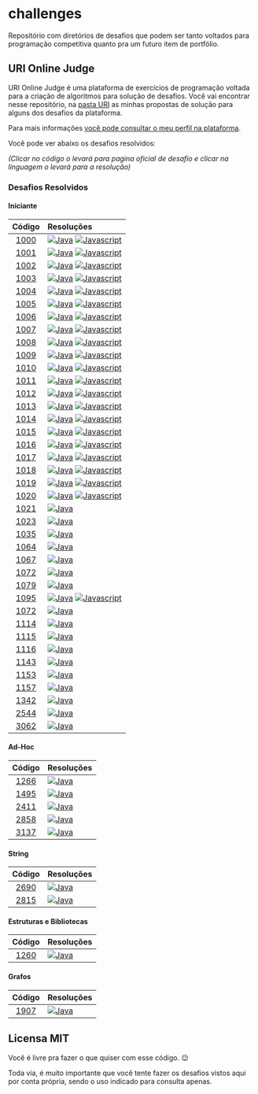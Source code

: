 # challenges
Repositório com diretórios de desafios que podem ser tanto voltados para programação competitiva quanto pra um futuro item de portfólio.

## URI Online Judge
URI Online Judge é uma plataforma de exercícios de programação voltada para a criação de algoritmos para solução de desafios.
Você vai encontrar nesse repositório, na [pasta URI] as minhas propostas de solução para alguns dos desafios da plataforma.

Para mais informações [você pode consultar o meu perfil na plataforma].

Você pode ver abaixo os desafios resolvidos:

_(Clicar no código o levará para pagina oficial de desafio e clicar na linguagem o levará para a resolução)_

### Desafios Resolvidos
#### Iniciante
| Código | Resoluções |
| :---: | :--- |
| [1000] | [![Java]](https://github.com/gabrielandradedev/challenges/blob/master/URI/Iniciante/1000/Main.java) [![Javascript]](https://github.com/gabrielandradedev/challenges/blob/master/URI/Iniciante/1000/index.js) |
| [1001] | [![Java]](https://github.com/gabrielandradedev/challenges/blob/master/URI/Iniciante/1001/Main.java) [![Javascript]](https://github.com/gabrielandradedev/challenges/blob/master/URI/Iniciante/1001/index.js) |
| [1002] | [![Java]](https://github.com/gabrielandradedev/challenges/blob/master/URI/Iniciante/1002/Main.java) [![Javascript]](https://github.com/gabrielandradedev/challenges/blob/master/URI/Iniciante/1002/index.js) |
| [1003] | [![Java]](https://github.com/gabrielandradedev/challenges/blob/master/URI/Iniciante/1003/Main.java) [![Javascript]](https://github.com/gabrielandradedev/challenges/blob/master/URI/Iniciante/1003/index.js) |
| [1004] | [![Java]](https://github.com/gabrielandradedev/challenges/blob/master/URI/Iniciante/1004/Main.java) [![Javascript]](https://github.com/gabrielandradedev/challenges/blob/master/URI/Iniciante/1004/index.js) |
| [1005] | [![Java]](https://github.com/gabrielandradedev/challenges/blob/master/URI/Iniciante/1005/Main.java) [![Javascript]](https://github.com/gabrielandradedev/challenges/blob/master/URI/Iniciante/1005/index.js) |
| [1006] | [![Java]](https://github.com/gabrielandradedev/challenges/blob/master/URI/Iniciante/1006/Main.java) [![Javascript]](https://github.com/gabrielandradedev/challenges/blob/master/URI/Iniciante/1006/index.js) |
| [1007] | [![Java]](https://github.com/gabrielandradedev/challenges/blob/master/URI/Iniciante/1007/Main.java) [![Javascript]](https://github.com/gabrielandradedev/challenges/blob/master/URI/Iniciante/1007/index.js) |
| [1008] | [![Java]](https://github.com/gabrielandradedev/challenges/blob/master/URI/Iniciante/1008/Main.java) [![Javascript]](https://github.com/gabrielandradedev/challenges/blob/master/URI/Iniciante/1008/index.js) |
| [1009] | [![Java]](https://github.com/gabrielandradedev/challenges/blob/master/URI/Iniciante/1009/Main.java) [![Javascript]](https://github.com/gabrielandradedev/challenges/blob/master/URI/Iniciante/1009/index.js) |
| [1010] | [![Java]](https://github.com/gabrielandradedev/challenges/blob/master/URI/Iniciante/1010/Main.java) [![Javascript]](https://github.com/gabrielandradedev/challenges/blob/master/URI/Iniciante/1010/index.js) |
| [1011] | [![Java]](https://github.com/gabrielandradedev/challenges/blob/master/URI/Iniciante/1011/Main.java) [![Javascript]](https://github.com/gabrielandradedev/challenges/blob/master/URI/Iniciante/1011/index.js) |
| [1012] | [![Java]](https://github.com/gabrielandradedev/challenges/blob/master/URI/Iniciante/1012/Main.java) [![Javascript]](https://github.com/gabrielandradedev/challenges/blob/master/URI/Iniciante/1012/index.js) |
| [1013] | [![Java]](https://github.com/gabrielandradedev/challenges/blob/master/URI/Iniciante/1013/Main.java) [![Javascript]](https://github.com/gabrielandradedev/challenges/blob/master/URI/Iniciante/1013/index.js) |
| [1014] | [![Java]](https://github.com/gabrielandradedev/challenges/blob/master/URI/Iniciante/1014/Main.java) [![Javascript]](https://github.com/gabrielandradedev/challenges/blob/master/URI/Iniciante/1014/index.js) |
| [1015] | [![Java]](https://github.com/gabrielandradedev/challenges/blob/master/URI/Iniciante/1015/Main.java) [![Javascript]](https://github.com/gabrielandradedev/challenges/blob/master/URI/Iniciante/1015/index.js) |
| [1016] | [![Java]](https://github.com/gabrielandradedev/challenges/blob/master/URI/Iniciante/1016/Main.java) [![Javascript]](https://github.com/gabrielandradedev/challenges/blob/master/URI/Iniciante/1016/index.js) |
| [1017] | [![Java]](https://github.com/gabrielandradedev/challenges/blob/master/URI/Iniciante/1017/Main.java) [![Javascript]](https://github.com/gabrielandradedev/challenges/blob/master/URI/Iniciante/1017/index.js) |
| [1018] | [![Java]](https://github.com/gabrielandradedev/challenges/blob/master/URI/Iniciante/1018/Main.java) [![Javascript]](https://github.com/gabrielandradedev/challenges/blob/master/URI/Iniciante/1018/index.js) |
| [1019] | [![Java]](https://github.com/gabrielandradedev/challenges/blob/master/URI/Iniciante/1019/Main.java) [![Javascript]](https://github.com/gabrielandradedev/challenges/blob/master/URI/Iniciante/1019/index.js) |
| [1020] | [![Java]](https://github.com/gabrielandradedev/challenges/blob/master/URI/Iniciante/1020/Main.java) [![Javascript]](https://github.com/gabrielandradedev/challenges/blob/master/URI/Iniciante/1020/index.js) |
| [1021] | [![Java]](https://github.com/gabrielandradedev/challenges/blob/master/URI/Iniciante/1021/Main.java) |
| [1023] | [![Java]](https://github.com/gabrielandradedev/challenges/blob/master/URI/Iniciante/1023/Main.java) |
| [1035] | [![Java]](https://github.com/gabrielandradedev/challenges/blob/master/URI/Iniciante/1035/Main.java) |
| [1064] | [![Java]](https://github.com/gabrielandradedev/challenges/blob/master/URI/Iniciante/1064/Main.java) |
| [1067] | [![Java]](https://github.com/gabrielandradedev/challenges/blob/master/URI/Iniciante/1067/Main.java) |
| [1072] | [![Java]](https://github.com/gabrielandradedev/challenges/blob/master/URI/Iniciante/1072/Main.java) |
| [1079] | [![Java]](https://github.com/gabrielandradedev/challenges/blob/master/URI/Iniciante/1079/Main.java) |
| [1095] | [![Java]](https://github.com/gabrielandradedev/challenges/blob/master/URI/Iniciante/1095/Main.java) [![Javascript]](https://github.com/gabrielandradedev/challenges/blob/master/URI/Iniciante/1095/index.js) |
| [1072] | [![Java]](https://github.com/gabrielandradedev/challenges/blob/master/URI/Iniciante/1072/Main.java) |
| [1114] | [![Java]](https://github.com/gabrielandradedev/challenges/blob/master/URI/Iniciante/1114/Main.java) |
| [1115] | [![Java]](https://github.com/gabrielandradedev/challenges/blob/master/URI/Iniciante/1115/Main.java) |
| [1116] | [![Java]](https://github.com/gabrielandradedev/challenges/blob/master/URI/Iniciante/1116/Main.java) |
| [1143] | [![Java]](https://github.com/gabrielandradedev/challenges/blob/master/URI/Iniciante/1143/Main.java) |
| [1153] | [![Java]](https://github.com/gabrielandradedev/challenges/blob/master/URI/Iniciante/1153/Main.java) |
| [1157] | [![Java]](https://github.com/gabrielandradedev/challenges/blob/master/URI/Iniciante/1157/Main.java) |
| [1342] | [![Java]](https://github.com/gabrielandradedev/challenges/blob/master/URI/Iniciante/1342/Main.java) |
| [2544] | [![Java]](https://github.com/gabrielandradedev/challenges/blob/master/URI/Iniciante/2544/Main.java) |
| [3062] | [![Java]](https://github.com/gabrielandradedev/challenges/blob/master/URI/Iniciante/3062/Main.java) |

#### Ad-Hoc
| Código | Resoluções |
| :---: | :--- |
| [1266] | [![Java]](https://github.com/gabrielandradedev/challenges/blob/master/URI/Ad-Hoc/1266/Main.java) |
| [1495] | [![Java]](https://github.com/gabrielandradedev/challenges/blob/master/URI/Ad-Hoc/1495/Main.java) |
| [2411] | [![Java]](https://github.com/gabrielandradedev/challenges/blob/master/URI/Ad-Hoc/2411/Main.java) |
| [2858] | [![Java]](https://github.com/gabrielandradedev/challenges/blob/master/URI/Ad-Hoc/2858/Main.java) |
| [3137] | [![Java]](https://github.com/gabrielandradedev/challenges/blob/master/URI/Ad-Hoc/3137/Main.java) |

#### String
| Código | Resoluções |
| :---: | :--- |
| [2690] | [![Java]](https://github.com/gabrielandradedev/challenges/blob/master/URI/String/2690/Main.java) |
| [2815] | [![Java]](https://github.com/gabrielandradedev/challenges/blob/master/URI/String/2815/Main.java) |

#### Estruturas e Bibliotecas
| Código | Resoluções |
| :---: | :--- |
| [1260] | [![Java]](https://github.com/gabrielandradedev/challenges/blob/master/URI/Estruturas%20e%20Bibliotecas/1260/Main.java) |

#### Grafos
| Código | Resoluções |
| :---: | :--- |
| [1907] | [![Java]](https://github.com/gabrielandradedev/challenges/blob/master/URI/Grafos/1907/Main.java) |

## Licensa MIT
Você é livre pra fazer o que quiser com esse código. 😉

Toda via, é muito importante que você tente fazer os desafios vistos aqui por conta própria, sendo o uso indicado para consulta apenas.

[você pode consultar o meu perfil na plataforma]: https://www.urionlinejudge.com.br/judge/pt/profile/483841
[pasta URI]: https://github.com/gabrielandradedev/challenges/tree/master/URI

[Java]: https://img.shields.io/static/v1?label=&message=Java&color=007396&style=flat-square&logo=Java&logoColor=ffffff
[Javascript]: https://img.shields.io/static/v1?label=&message=Javascript&color=f7df1e&style=flat-square&logo=Javascript&logoColor=000000

[1000]: https://www.urionlinejudge.com.br/judge/pt/problems/view/1000
[1001]: https://www.urionlinejudge.com.br/judge/pt/problems/view/1001
[1002]: https://www.urionlinejudge.com.br/judge/pt/problems/view/1002
[1003]: https://www.urionlinejudge.com.br/judge/pt/problems/view/1003
[1004]: https://www.urionlinejudge.com.br/judge/pt/problems/view/1004
[1005]: https://www.urionlinejudge.com.br/judge/pt/problems/view/1005
[1006]: https://www.urionlinejudge.com.br/judge/pt/problems/view/1006
[1007]: https://www.urionlinejudge.com.br/judge/pt/problems/view/1007
[1008]: https://www.urionlinejudge.com.br/judge/pt/problems/view/1008
[1009]: https://www.urionlinejudge.com.br/judge/pt/problems/view/1009
[1010]: https://www.urionlinejudge.com.br/judge/pt/problems/view/1010
[1011]: https://www.urionlinejudge.com.br/judge/pt/problems/view/1011
[1012]: https://www.urionlinejudge.com.br/judge/pt/problems/view/1012
[1013]: https://www.urionlinejudge.com.br/judge/pt/problems/view/1013
[1014]: https://www.urionlinejudge.com.br/judge/pt/problems/view/1014
[1015]: https://www.urionlinejudge.com.br/judge/pt/problems/view/1015
[1016]: https://www.urionlinejudge.com.br/judge/pt/problems/view/1016
[1017]: https://www.urionlinejudge.com.br/judge/pt/problems/view/1017
[1018]: https://www.urionlinejudge.com.br/judge/pt/problems/view/1018
[1019]: https://www.urionlinejudge.com.br/judge/pt/problems/view/1019
[1020]: https://www.urionlinejudge.com.br/judge/pt/problems/view/1020
[1021]: https://www.urionlinejudge.com.br/judge/pt/problems/view/1021
[1023]: https://www.urionlinejudge.com.br/judge/pt/problems/view/1023
[1035]: https://www.urionlinejudge.com.br/judge/pt/problems/view/1035
[1064]: https://www.urionlinejudge.com.br/judge/pt/problems/view/1064
[1067]: https://www.urionlinejudge.com.br/judge/pt/problems/view/1067
[1072]: https://www.urionlinejudge.com.br/judge/pt/problems/view/1072
[1079]: https://www.urionlinejudge.com.br/judge/pt/problems/view/1079
[1095]: https://www.urionlinejudge.com.br/judge/pt/problems/view/1095
[1114]: https://www.urionlinejudge.com.br/judge/pt/problems/view/1114
[1115]: https://www.urionlinejudge.com.br/judge/pt/problems/view/1115
[1116]: https://www.urionlinejudge.com.br/judge/pt/problems/view/1116
[1143]: https://www.urionlinejudge.com.br/judge/pt/problems/view/1143
[1153]: https://www.urionlinejudge.com.br/judge/pt/problems/view/1153
[1157]: https://www.urionlinejudge.com.br/judge/pt/problems/view/1157
[1342]: https://www.urionlinejudge.com.br/judge/pt/problems/view/1342
[2544]: https://www.urionlinejudge.com.br/judge/pt/problems/view/2544
[3062]: https://www.urionlinejudge.com.br/judge/pt/problems/view/3062

[1266]: https://www.urionlinejudge.com.br/judge/pt/problems/view/1266
[1495]: https://www.urionlinejudge.com.br/judge/pt/problems/view/1495
[2411]: https://www.urionlinejudge.com.br/judge/pt/problems/view/2411
[2858]: https://www.urionlinejudge.com.br/judge/pt/problems/view/2858
[3137]: https://www.urionlinejudge.com.br/judge/pt/problems/view/3137

[2690]: https://www.urionlinejudge.com.br/judge/pt/problems/view/2690
[2815]: https://www.urionlinejudge.com.br/judge/pt/problems/view/2815

[1260]: https://www.urionlinejudge.com.br/judge/pt/problems/view/1260

[1907]: https://www.urionlinejudge.com.br/judge/pt/problems/view/1907
